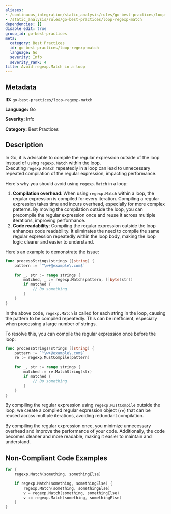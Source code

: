 ```yaml
---
aliases:
- /continuous_integration/static_analysis/rules/go-best-practices/loop-regexp-match
- /static_analysis/rules/go-best-practices/loop-regexp-match
dependencies: []
disable_edit: true
group_id: go-best-practices
meta:
  category: Best Practices
  id: go-best-practices/loop-regexp-match
  language: Go
  severity: Info
  severity_rank: 4
title: Avoid regexp.Match in a loop
---
```

<!--  SOURCED FROM https://github.com/DataDog/datadog-static-analyzer-rule-docs -->


## Metadata
**ID:** `go-best-practices/loop-regexp-match`

**Language:** Go

**Severity:** Info

**Category:** Best Practices

## Description
In Go, it is advisable to compile the regular expression outside of the loop instead of using `regexp.Match` within the loop. Executing `regexp.Match` repeatedly in a loop can lead to unnecessary repeated compilation of the regular expression, impacting performance. 
	
Here's why you should avoid using `regexp.Match` in a loop:

1.  **Compilation overhead**: When using `regexp.Match` within a loop, the regular expression is compiled for every iteration. Compiling a regular expression takes time and incurs overhead, especially for more complex patterns. By moving the compilation outside the loop, you can precompile the regular expression once and reuse it across multiple iterations, improving performance.
2.  **Code readability**: Compiling the regular expression outside the loop enhances code readability. It eliminates the need to compile the same regular expression repeatedly within the loop body, making the loop logic clearer and easier to understand.

Here's an example to demonstrate the issue:

```go
func processStrings(strings []string) {
    pattern := `^\w+@example\.com$`

    for _, str := range strings {
        matched, _ := regexp.Match(pattern, []byte(str))
        if matched {
            // Do something
        }
    }
}
```

In the above code, `regexp.Match` is called for each string in the loop, causing the pattern to be compiled repeatedly. This can be inefficient, especially when processing a large number of strings.

To resolve this, you can compile the regular expression once before the loop:

```go
func processStrings(strings []string) {
    pattern := `^\w+@example\.com$`
    re := regexp.MustCompile(pattern)

    for _, str := range strings {
        matched := re.MatchString(str)
        if matched {
            // Do something
        }
    }
}
```

By compiling the regular expression using `regexp.MustCompile` outside the loop, we create a compiled regular expression object (`re`) that can be reused across multiple iterations, avoiding redundant compilation.

By compiling the regular expression once, you minimize unnecessary overhead and improve the performance of your code. Additionally, the code becomes cleaner and more readable, making it easier to maintain and understand.


## Non-Compliant Code Examples
```go
for {
    regexp.Match(something, somethingElse)

    if regexp.Match(something, somethingElse) {
        regexp.Match(something, somethingElse)
        v = regexp.Match(something, somethingElse)
        v := regexp.Match(something, somethingElse)
    }
}
```
